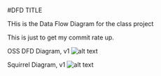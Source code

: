 #DFD TITLE


THis is the Data Flow Diagram for the class project


This is just to get my commit rate up.

OSS DFD Diagram, v1
![alt text](https://cloud.githubusercontent.com/assets/14991150/18605656/942b3e54-7c5d-11e6-95d8-aa3093bfe2a4.jpg)

Squirrel Diagram, v1
![alt text](https://cloud.githubusercontent.com/assets/14991150/18605535/edf054aa-7c59-11e6-987a-554db49a3e5c.jpg)
